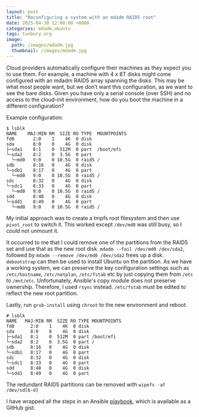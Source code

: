 ```yaml
---
layout: post
title: "Reconfiguring a system with an mdadm RAID5 root"
date: 2025-04-30 12:00:00 +0000
categories: mdadm,ubuntu
tags: tunbury.org
image:
  path: /images/mdadm.jpg
  thumbnail: /images/mdadm.jpg
---
```


Cloud providers automatically configure their machines as they expect you to use them. For example, a machine with 4 x 8T disks might come configured with an mdadm RAID5 array spanning the disks. This may be what most people want, but we don’t want this configuration, as we want to see the bare disks. Given you have only a serial console (over SSH) and no access to the cloud-init environment, how do you boot the machine in a different configuration?

Example configuration:

```
$ lsblk
NAME    MAJ:MIN RM  SIZE RO TYPE  MOUNTPOINTS
fd0       2:0    1    4K  0 disk
sda       8:0    0    4G  0 disk
├─sda1    8:1    0  512M  0 part  /boot/efi
└─sda2    8:2    0  3.5G  0 part
  └─md0   9:0    0 10.5G  0 raid5 /
sdb       8:16   0    4G  0 disk
└─sdb1    8:17   0    4G  0 part
  └─md0   9:0    0 10.5G  0 raid5 /
sdc       8:32   0    4G  0 disk
└─sdc1    8:33   0    4G  0 part
  └─md0   9:0    0 10.5G  0 raid5 /
sdd       8:48   0    4G  0 disk
└─sdd1    8:49   0    4G  0 part
  └─md0   9:0    0 10.5G  0 raid5 /
```

My initial approach was to create a tmpfs root filesystem and then use `pivot_root` to switch it. This worked except `/dev/md0` was still busy, so I could not unmount it.

It occurred to me that I could remove one of the partitions from the RAID5 set and use that as the new root disk. `mdadm --fail /dev/md0 /dev/sda2`, followed by `mdadm --remove /dev/md0 /dev/sda2` frees up a disk. `debootstrap` can then be used to install Ubuntu on the partition. As we have a working system, we can preserve the key configuration settings such as `/etc/hostname`, `/etc/netplan`, `/etc/fstab` etc by just copying them from `/etc` to `/mnt/etc`. Unfortunately, Ansible's copy module does not preserve ownership. Therefore, I used `rsync` instead. `/etc/fstab` must be edited to reflect the new root partition.

Lastly, run `grub-install` using `chroot` to the new environment and reboot.

```
# lsblk
NAME   MAJ:MIN RM  SIZE RO TYPE MOUNTPOINTS
fd0      2:0    1    4K  0 disk
sda      8:0    0    4G  0 disk
├─sda1   8:1    0  512M  0 part /boot/efi
└─sda2   8:2    0  3.5G  0 part /
sdb      8:16   0    4G  0 disk
└─sdb1   8:17   0    4G  0 part
sdc      8:32   0    4G  0 disk
└─sdc1   8:33   0    4G  0 part
sdd      8:48   0    4G  0 disk
└─sdd1   8:49   0    4G  0 part
```

The redundant RAID5 partitions can be removed with `wipefs -af /dev/sd[b-d]`

I have wrapped all the steps in an Ansible [playbook](https://gist.github.com/mtelvers/1fe3571830d982eb8adbcf5a513edb2c), which is available as a GitHub gist.
